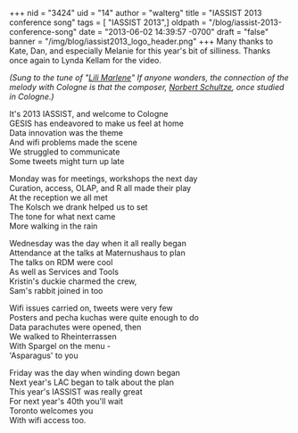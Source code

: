 +++
nid = "3424"
uid = "14"
author = "walterg"
title = "IASSIST 2013 conference song"
tags = [ "IASSIST 2013",]
oldpath = "/blog/iassist-2013-conference-song"
date = "2013-06-02 14:39:57 -0700"
draft = "false"
banner = "/img/blog/iassist2013_logo_header.png"
+++
Many thanks to Kate, Dan, and especially Melanie for this year's bit of
silliness. Thanks once again to Lynda Kellam for the video.

*(Sung to the tune of "[Lili Marlene](http://www.youtube.com/watch?v=ZSMuTm649Hk)" If anyone wonders, the connection of the melody with Cologne is that the composer, [Norbert Schultze](http://en.wikipedia.org/wiki/Norbert_Schultze), once studied in Cologne.)*

It's 2013 IASSIST, and welcome to Cologne<br />
GESIS has endeavored to make us feel at home<br />
Data innovation was the theme<br />
And wifi problems made the scene<br />
We struggled to communicate<br />
Some tweets might turn up late

Monday was for meetings, workshops the next day<br />
Curation, access, OLAP, and R all made their play<br />
At the reception we all met<br />
The Kolsch we drank helped us to set<br />
The tone for what next came<br />
More walking in the rain

Wednesday was the day when it all really began<br />
Attendance at the talks at Maternushaus to plan<br />
The talks on RDM were cool<br />
As well as Services and Tools<br />
Kristin's duckie charmed the crew,<br />
Sam's rabbit joined in too

Wifi issues carried on, tweets were very few<br />
Posters and pecha kuchas were quite enough to do<br />
Data parachutes were opened, then<br />
We walked to Rheinterrassen<br />
With Spargel on the menu -<br />
'Asparagus' to you

Friday was the day when winding down began<br />
Next year's LAC began to talk about the plan<br />
This year's IASSIST was really great<br />
For next year's 40th you'll wait<br />
Toronto welcomes you<br />
With wifi access too.
